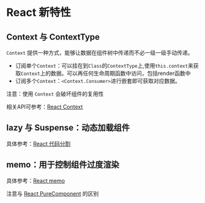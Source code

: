 # React 新特性

## Context 与 ContextType

`Context` 提供一种方式，能够让数据在组件树中传递而不必一级一级手动传递。

+ 订阅单个`Context`：可以挂在到`Class`的`ContextType`上,使用`this.context`来获取`Context`上的数据。可以再任何生命周期函数中访问，包括render函数中
+ 订阅多个`Context`：`<Context.Consumer>`进行嵌套即可获取对应数据。

注意：使用 `Context` 会破坏组件的复用性

相关API可参考：[React Context](https://zh-hans.reactjs.org/docs/context.html#api)

## lazy 与 Suspense：动态加载组件

具体参考：[React 代码分割](https://zh-hans.reactjs.org/docs/code-splitting.html)

## memo：用于控制组件过度渲染

具体参考：[React memo](https://zh-hans.reactjs.org/docs/react-api.html#reactmemo)

注意与 [React PureComponent](https://zh-hans.reactjs.org/docs/react-api.html#reactpurecomponent) 的区别
